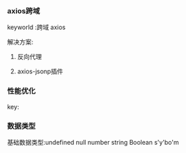 
### axios跨域

keyworld :跨域 axios

解决方案:

1. 反向代理

2. axios-jsonp插件


### 性能优化

key:


### 数据类型

基础数据类型:undefined null number string Boolean s'y'bo'm

